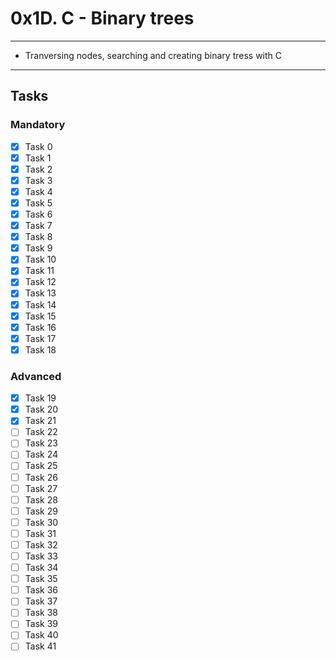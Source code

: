# 0x1D. C - Binary trees

---
* Tranversing nodes, searching and creating binary tress with C
---

## Tasks
### Mandatory
- [x] Task 0
- [x] Task 1
- [x] Task 2
- [x] Task 3
- [x] Task 4
- [x] Task 5
- [x] Task 6
- [x] Task 7
- [x] Task 8
- [x] Task 9
- [x] Task 10
- [x] Task 11
- [x] Task 12
- [x] Task 13
- [x] Task 14
- [x] Task 15
- [x] Task 16
- [x] Task 17
- [x] Task 18

### Advanced
- [x] Task 19
- [x] Task 20
- [x] Task 21
- [ ] Task 22
- [ ] Task 23
- [ ] Task 24
- [ ] Task 25
- [ ] Task 26
- [ ] Task 27
- [ ] Task 28
- [ ] Task 29
- [ ] Task 30
- [ ] Task 31
- [ ] Task 32
- [ ] Task 33
- [ ] Task 34
- [ ] Task 35
- [ ] Task 36
- [ ] Task 37
- [ ] Task 38
- [ ] Task 39
- [ ] Task 40
- [ ] Task 41
